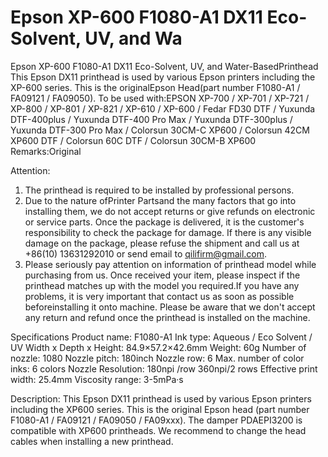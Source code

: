 # Epson XP-600 F1080-A1 DX11 Eco-Solvent, UV, and Wa

Epson XP-600 F1080-A1 DX11 Eco-Solvent, UV, and Water-BasedPrinthead
This Epson DX11 printhead is used by various Epson printers including the XP-600 series. This is the originalEpson Head(part number F1080-A1 / FA09121 / FA09050).
To be used with:EPSON XP-700 / XP-701 / XP-721 / XP-800 / XP-801 / XP-821 / XP-610 / XP-600 / Fedar FD30 DTF / Yuxunda DTF-400plus / Yuxunda DTF-400 Pro Max / Yuxunda DTF-300plus / Yuxunda DTF-300 Pro Max / Colorsun 30CM-C XP600 / Colorsun 42CM XP600 DTF / Colorsun 60C DTF / Colorsun 30CM-B XP600
Remarks:Original

Attention:
1. The printhead is required to be installed by professional persons.
2. Due to the nature ofPrinter Partsand the many factors that go into installing them, we do not accept returns or give refunds on electronic or service parts. Once the package is delivered, it is the customer's responsibility to check the package for damage. If there is any visible damage on the package, please refuse the shipment and call us at +86(10) 13631292010 or send email to qilifirm@gmail.com.
3. Please seriously pay attention on information of printhead model while purchasing from us. Once received your item, please inspect if the printhead matches up with the model you required.If you have any problems, it is very important that contact us as soon as possible beforeinstalling it onto machine. Please be aware that we don't accept any return and refund once the printhead is installed on the machine.

Specifications
Product name: F1080-A1
Ink type: Aqueous / Eco Solvent / UV
Width x Depth x Height: 84.9×57.2×42.6mm
Weight: 60g
Number of nozzle: 1080
Nozzle pitch: 180inch
Nozzle row: 6
Max. number of color inks: 6 colors
Nozzle Resolution: 180npi /row   360npi/2 rows
Effective print width: 25.4mm
Viscosity range: 3-5mPa·s

Description:
This Epson DX11 printhead is used by various Epson printers including the XP600 series. This is the original Epson head (part number F1080-A1 / FA09121 / FA09050 / FA09xxx). The damper PDAEPI3200 is compatible with XP600 printheads. We recommend to change the head cables when installing a new printhead.
